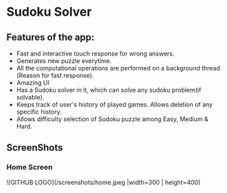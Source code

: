 # Sudoku Solver

## Features of the app:

- Fast and interactive touch response for wrong answers.
- Generates new puzzle everytime.
- All the computational operations are performed on a background thread (Reason for fast response).
- Amazing UI
- Has a Sudoku solver in it, which can solve any sudoku problem(if solvable).
- Keeps track of user's history of played games. Allows deletion of any specific history.
- Allows difficulty selection of Sudoku puzzle among Easy, Medium & Hard.

## ScreenShots

### Home Screen
![GITHUB LOGO](/screenshots/home.jpeg |width=300 | height=400) 
